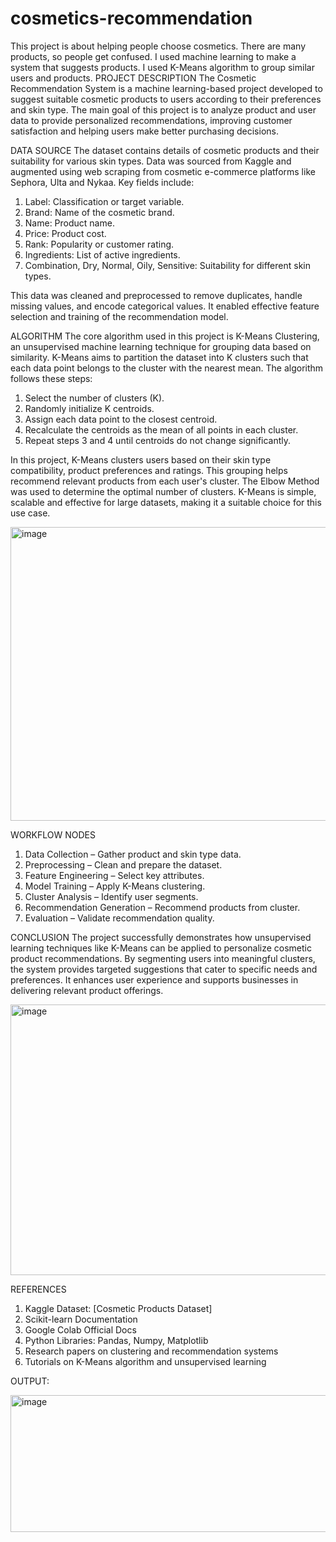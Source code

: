 # cosmetics-recommendation
This project is about helping people choose cosmetics. There are many products, so people get confused. I used machine learning to make a system that suggests products. I used K-Means algorithm to group similar users and products.
PROJECT DESCRIPTION
The Cosmetic Recommendation System is a machine learning-based project developed to suggest suitable cosmetic products to users according to their preferences and skin type. The main goal of this project is to analyze product and user data to provide personalized recommendations, improving customer satisfaction and helping users make better purchasing decisions.

DATA SOURCE
The dataset contains details of cosmetic products and their suitability for various skin types. Data was sourced from Kaggle and augmented using web scraping from cosmetic e-commerce platforms like Sephora, Ulta and Nykaa. Key fields include:
1) Label: Classification or target variable.
2) Brand: Name of the cosmetic brand.
3) Name: Product name.
4) Price: Product cost.
5) Rank: Popularity or customer rating.
6) Ingredients: List of active ingredients.
7) Combination, Dry, Normal, Oily, Sensitive: Suitability for different skin types.

This data was cleaned and preprocessed to remove duplicates, handle missing values, and encode categorical values. It enabled effective feature selection and training of the recommendation model.

ALGORITHM
The core algorithm used in this project is K-Means Clustering, an unsupervised machine learning technique for grouping data based on similarity. K-Means aims to partition the dataset into K clusters such that each data point belongs to the cluster with the nearest mean. The algorithm follows these steps:
1) Select the number of clusters (K).
2) Randomly initialize K centroids.
3) Assign each data point to the closest centroid.
4) Recalculate the centroids as the mean of all points in each cluster.
5) Repeat steps 3 and 4 until centroids do not change significantly.

In this project, K-Means clusters users based on their skin type compatibility, product preferences and ratings. This grouping helps recommend relevant products from each user's cluster. The Elbow Method was used to determine the optimal number of clusters. K-Means is simple, scalable and effective for large datasets, making it a suitable choice for this use case.

<img width="859" height="470" alt="image" src="https://github.com/user-attachments/assets/d6ebf66e-e8d1-4b80-b469-df0f4a3dc7cf" />

WORKFLOW NODES
1) Data Collection – Gather product and skin type data.
2) Preprocessing – Clean and prepare the dataset.
3) Feature Engineering – Select key attributes.
4) Model Training – Apply K-Means clustering.
5) Cluster Analysis – Identify user segments.
6) Recommendation Generation – Recommend products from cluster.
7) Evaluation – Validate recommendation quality.

CONCLUSION
The project successfully demonstrates how unsupervised learning techniques like K-Means can be applied to personalize cosmetic product recommendations. By segmenting users into meaningful clusters, the system provides targeted suggestions that cater to specific needs and preferences. It enhances user experience and supports businesses in delivering relevant product offerings.

<img width="584" height="433" alt="image" src="https://github.com/user-attachments/assets/5c7b9958-6ca5-4dfb-90b3-f78239714921" />

REFERENCES
1) Kaggle Dataset: [Cosmetic Products Dataset]
2) Scikit-learn Documentation
3) Google Colab Official Docs
4) Python Libraries: Pandas, Numpy, Matplotlib
5) Research papers on clustering and recommendation systems
6) Tutorials on K-Means algorithm and unsupervised learning

OUTPUT:

<img width="558" height="219" alt="image" src="https://github.com/user-attachments/assets/abcd42c8-46f9-4251-b100-2cf3d2296c0e" />




